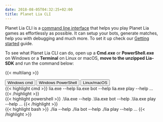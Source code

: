 ```yaml
---
date: 2018-08-05T04:32:25+02:00
title: Planet Lia CLI
---
```


Planet Lia CLI is a <a href="https://en.wikipedia.org/wiki/Command-line_interface" target="_blank">command line interface</a> that helps you play Planet Lia games as effortlessly as possible.
It can setup your bots, generate matches, help you with debugging and much more.
To set it up check our [Getting started](/getting-started) guide.

To see what Planet Lia CLI can do, open up a **Cmd.exe** or **PowerShell.exe** on Windows or a **Terminal** on Linux or macOS, **move to the unzipped Lia-SDK** and run the command below:

{{< multilang >}}

<div class="tab">
    <button class="tablinks tc1 active" onclick="changeLanguage(event, 'Cmd', 'tc1', 'cc1')">Windows cmd</button>
    <button class="tablinks tc1" onclick="changeLanguage(event, 'PowerShell', 'tc1', 'cc1')">Windows PowerShell</button>
    <button class="tablinks tc1" onclick="changeLanguage(event, 'Terminal', 'tc1', 'cc1')">Linux/macOS</button>
</div>

<div id="Cmd" class="tabcontent cc1" style="display: block;">
{{< highlight cmd >}}
lia.exe --help
lia.exe bot --help
lia.exe play --help
...
{{< /highlight >}}
</div>

<div id="PowerShell" class="tabcontent cc1">
{{< highlight powershell >}}
.\lia.exe --help
.\lia.exe bot --help
.\lia.exe play --help
...
{{< /highlight >}}
</div>

<div id="Terminal" class="tabcontent cc1">
{{< highlight bash >}}
./lia --help
./lia bot --help
./lia play --help
...
{{< /highlight >}}
</div>
